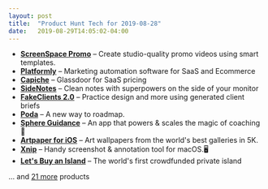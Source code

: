 ```yaml
---
layout: post
title:  "Product Hunt Tech for 2019-08-28"
date:   2019-08-29T14:05:02-04:00
---
```


* **[ScreenSpace Promo](https://www.producthunt.com/posts/screenspace-promo?utm_campaign=producthunt-api&utm_medium=api&utm_source=Application%3A+Daily+Digest+RSS+%28ID%3A+3202%29)** – Create studio-quality promo videos using smart templates.
* **[Platformly](https://www.producthunt.com/posts/platformly?utm_campaign=producthunt-api&utm_medium=api&utm_source=Application%3A+Daily+Digest+RSS+%28ID%3A+3202%29)** – Marketing automation software for SaaS and Ecommerce
* **[Capiche](https://www.producthunt.com/posts/capiche?utm_campaign=producthunt-api&utm_medium=api&utm_source=Application%3A+Daily+Digest+RSS+%28ID%3A+3202%29)** – Glassdoor for SaaS pricing
* **[SideNotes](https://www.producthunt.com/posts/sidenotes-3?utm_campaign=producthunt-api&utm_medium=api&utm_source=Application%3A+Daily+Digest+RSS+%28ID%3A+3202%29)** – Clean notes with superpowers on the side of your monitor
* **[FakeClients 2.0](https://www.producthunt.com/posts/fakeclients-2-0?utm_campaign=producthunt-api&utm_medium=api&utm_source=Application%3A+Daily+Digest+RSS+%28ID%3A+3202%29)** – Practice design and more using generated client briefs
* **[Poda](https://www.producthunt.com/posts/poda?utm_campaign=producthunt-api&utm_medium=api&utm_source=Application%3A+Daily+Digest+RSS+%28ID%3A+3202%29)** – A new way to roadmap.
* **[Sphere Guidance](https://www.producthunt.com/posts/sphere-guidance?utm_campaign=producthunt-api&utm_medium=api&utm_source=Application%3A+Daily+Digest+RSS+%28ID%3A+3202%29)** – An app that powers & scales the magic of coaching 💫
* **[Artpaper for iOS](https://www.producthunt.com/posts/artpaper-for-ios?utm_campaign=producthunt-api&utm_medium=api&utm_source=Application%3A+Daily+Digest+RSS+%28ID%3A+3202%29)** – Art wallpapers from the world's best galleries in 5K.
* **[Xnip](https://www.producthunt.com/posts/xnip?utm_campaign=producthunt-api&utm_medium=api&utm_source=Application%3A+Daily+Digest+RSS+%28ID%3A+3202%29)** – Handy screenshot & annotation tool for macOS.🖥
* **[Let's Buy an Island](https://www.producthunt.com/posts/let-s-buy-an-island?utm_campaign=producthunt-api&utm_medium=api&utm_source=Application%3A+Daily+Digest+RSS+%28ID%3A+3202%29)** – The world's first crowdfunded private island

… and [21 more](https://www.producthunt.com/tech) products